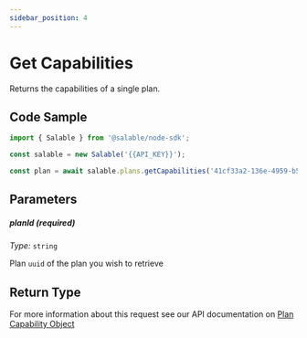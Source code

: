 ```yaml
---
sidebar_position: 4
---
```


# Get Capabilities

Returns the capabilities of a single plan.

## Code Sample

```typescript
import { Salable } from '@salable/node-sdk';

const salable = new Salable('{{API_KEY}}');

const plan = await salable.plans.getCapabilities('41cf33a2-136e-4959-b5c7-73889ab94eff');
```

## Parameters

##### planId (_required_)

_Type:_ `string`

Plan `uuid` of the plan you wish to retrieve

## Return Type

For more information about this request see our API documentation on [Plan Capability Object](https://docs.salable.app/api#tag/Plans/operation/getPlanCapabilities)
